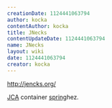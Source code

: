 ```yaml
---
creationDate: 1124441063794 
author: kocka 
contentAuthor: kocka 
title: JNecks 
contentUpdateDate: 1124441063794 
name: JNecks 
layout: wiki 
date: 1124441063794 
creator: kocka 
---
```

http://jencks.org/

[JCA](JCA.html) container [spring](spring.html)hez.

